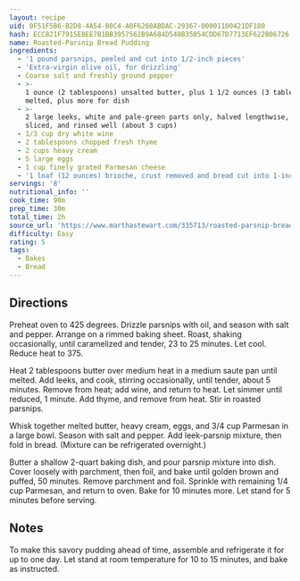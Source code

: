 ```yaml
---
layout: recipe
uid: 0F51F5B6-B2D8-4A54-80C4-A0F6260ABDAC-29367-00001100421DF180
hash: ECC821F7915E8EE7B1BB3957562B9A684D548B35054CDD67D7713EF622B06726
name: Roasted-Parsnip Bread Pudding
ingredients:
  - '1 pound parsnips, peeled and cut into 1/2-inch pieces'
  - 'Extra-virgin olive oil, for drizzling'
  - Coarse salt and freshly ground pepper
  - >-
    1 ounce (2 tablespoons) unsalted butter, plus 1 1/2 ounces (3 tablespoons),
    melted, plus more for dish
  - >-
    2 large leeks, white and pale-green parts only, halved lengthwise, thinly
    sliced, and rinsed well (about 3 cups)
  - 1/3 cup dry white wine
  - 2 tablespoons chopped fresh thyme
  - 2 cups heavy cream
  - 5 large eggs
  - 1 cup finely grated Parmesan cheese
  - '1 loaf (12 ounces) brioche, crust removed and bread cut into 1-inch cubes'
servings: '8'
nutritional_info: ''
cook_time: 90m
prep_time: 30m
total_time: 2h
source_url: 'https://www.marthastewart.com/335713/roasted-parsnip-bread-pudding'
difficulty: Easy
rating: 5
tags:
  - Bakes
  - Bread
---
```


## Directions

Preheat oven to 425 degrees. Drizzle parsnips with oil, and season with salt and pepper. Arrange on a rimmed baking sheet. Roast, shaking occasionally, until caramelized and tender, 23 to 25 minutes. Let cool. Reduce heat to 375.

Heat 2 tablespoons butter over medium heat in a medium saute pan until melted. Add leeks, and cook, stirring occasionally, until tender, about 5 minutes. Remove from heat; add wine, and return to heat. Let simmer until reduced, 1 minute. Add thyme, and remove from heat. Stir in roasted parsnips.

Whisk together melted butter, heavy cream, eggs, and 3/4 cup Parmesan in a large bowl. Season with salt and pepper. Add leek-parsnip mixture, then fold in bread. (Mixture can be refrigerated overnight.)

Butter a shallow 2-quart baking dish, and pour parsnip mixture into dish. Cover loosely with parchment, then foil, and bake until golden brown and puffed, 50 minutes. Remove parchment and foil. Sprinkle with remaining 1/4 cup Parmesan, and return to oven. Bake for 10 minutes more. Let stand for 5 minutes before serving.
## Notes

To make this savory pudding ahead of time, assemble and refrigerate it for up to one day. Let stand at room temperature for 10 to 15 minutes, and bake as instructed.

